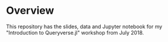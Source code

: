 # Overview

This repository has the slides, data and Jupyter notebook for my "Introduction to Queryverse.jl" workshop from July 2018.
